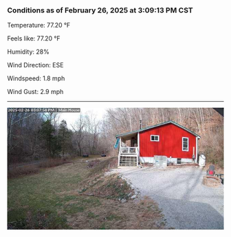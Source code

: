 ### Conditions as of February 26, 2025 at 3:09:13 PM CST 

Temperature: 77.20 &deg;F

Feels like: 77.20 &deg;F

Humidity: 28%

Wind Direction: ESE

Windspeed: 1.8 mph

Wind Gust: 2.9 mph

---

<img src="./images/latest.jpeg"/>

